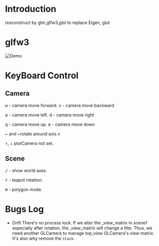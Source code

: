 # Introduction
resconstruct by glm,glfw3,glsl to replace Eigen, glut

# glfw3 

![Demo](https://github.com/renhaofan/GLUT_demo/blob/main/xyzCameraV3/demo.png) 

# KeyBoard Control
## Camera 
<kbd>w</kbd> - camera move forward. <kbd>s</kbd> - camera move backward 

<kbd>a</kbd> - camera move left. <kbd>d</kbd> - camera move right 

<kbd>q</kbd> - camera move up. <kbd>e</kbd> - camera move down

<kbd>←</kbd> and <kbd>←</kbd>rotate around axis v

<kbd>↑</kbd>, <kbd>↓</kbd> plotCamera not set.
## Scene

<kbd>/</kbd> - show world axes.

<kbd>r</kbd> - teapot rotation. 

<kbd>m</kbd> - polygon mode. 

# Bugs Log
* Drift
There's no process lock. If we alter the _view_matrix in scene1 expecially after rotation, the _view_matrix will change a litte. Thus, we need another GLCamera to manage top_view GLCamera's view matrix. It's also why remove the `stack`.

